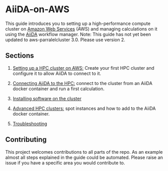 # AiiDA-on-AWS
This guide introduces you to setting up a high-performance compute cluster on [Amazon Web Services](https://aws.amazon.com/) (AWS) and managing calculations on it using the [AiiDA](https://www.aiida.net/) workflow manager.
Note: This guide has not yet been updated to aws-parralelcluster 3.0. Please use version 2.

## Sections
1. [Setting up a HPC cluster on AWS:](Section1/aws-cluster-setup.md)
Create your first HPC cluster and configure it to allow AiiDA to connect to it.
2. [Connecting AiiDA to the HPC:](Section2/connecting-aiida.md) connect to the cluster from an AiiDA docker container and run a first calculation. 
3. [Installing software on the cluster](Section3/installing-software.md)
4. [Advanced HPC clusters:](Section4/advanced-clusters.md) spot instances and how to add to the AiiDA docker container.

5. [Troubleshooting](Troubleshooting/Troubleshooting.md)


## Contributing
This project welcomes contributions to all parts of the repo. As an example almost all steps explained in the guide could be automated. Please raise an issue if you have a specific area you would contribute to.
